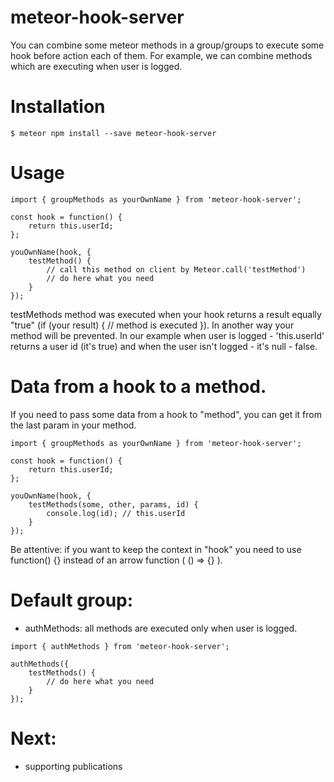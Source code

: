 # meteor-hook-server

You can combine some meteor methods in a group/groups to execute some hook before action each of them.
For example, we can combine methods which are executing when user is logged.

# Installation

```
$ meteor npm install --save meteor-hook-server
```

# Usage

```
import { groupMethods as yourOwnName } from 'meteor-hook-server';

const hook = function() {
    return this.userId;
};

youOwnName(hook, {
	testMethod() {
		// call this method on client by Meteor.call('testMethod')
		// do here what you need
	}
});
```
testMethods method was executed when your hook returns a result equally "true" (if (your result) { // method is executed }).
In another way your method will be prevented.
In our example when user is logged - 'this.userId' returns a user id (it's true) and when the user isn't logged - it's
null - false.

# Data from a hook to a method.

If you need to pass some data from a hook to "method", you can get it from the last param in your method.

```
import { groupMethods as yourOwnName } from 'meteor-hook-server';

const hook = function() {
    return this.userId;
};

youOwnName(hook, {
	testMethods(some, other, params, id) {
		console.log(id); // this.userId
	}
});
```

Be attentive: if you want to keep the context in "hook" you need to use function() {}
instead of an arrow function ( () => {} ).

# Default group:
- authMethods: all methods are executed only when user is logged.
```
import { authMethods } from 'meteor-hook-server';

authMethods({
	testMethods() {
		// do here what you need
	}
});
```

# Next:
- supporting publications